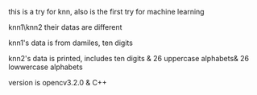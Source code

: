 this is a try for knn, also is the first try for machine learning

knn1\knn2 their datas are different 

knn1's data is from damiles, ten digits

knn2's data is printed, includes ten digits & 26 uppercase alphabets&  26 lowwercase alphabets

version is  opencv3.2.0  &  C++